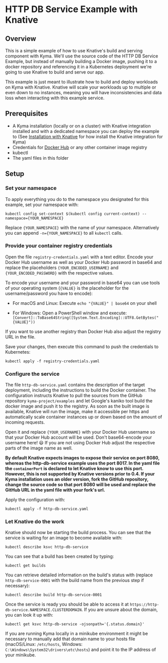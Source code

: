 # HTTP DB Service Example with Knative

## Overview

This is a simple example of how to use Knative's build and serving component with Kyma.
We'll use the source code of the HTTP DB Service Example, but instead of manually building a Docker image, pushing it to a docker repository and referencing it in a Kubernetes deployment we're going to use Knative to build and serve our app.

This example is just meant to illustrate how to build and deploy workloads on Kyma with Knative. Knative will scale your workloads up to multiple or even down to no instances, meaning you will have inconsistencies and data loss when interacting with this example service.

## Prerequisites

- A Kyma installation (locally or on a cluster) with Knative integration installed and with a dedicated namespace you can deploy the example to (See [Installation with Knative](https://kyma-project.io/docs/root/kyma/#installation-installation-with-knative) for how install the Knative integration for Kyma)
- Credentials for [Docker Hub](https://hub.docker.com/) or any other container image registry
- kubectl
- The yaml files in this folder

## Setup

### Set your namespace

To apply everything you do to the namespace you designated for this example, set your namespace with:

```
kubectl config set-context $(kubectl config current-context) --namespace={YOUR_NAMESPACE}
```

Replace `{YOUR_NAMESPACE}` with the name of your namespace. Alternatively you can append `-n={YOUR_NAMESPACE}` to all `kubectl` calls.

### Provide your container registry credentials

Open the file `registry-credentials.yaml` with a text editor. Encode your Docker Hub username as well as your Docker Hub password in base64 and replace the placeholders `{YOUR_ENCODED_USERNAME}` and `{YOUR_ENCODED_PASSWORD}` with the respective values.

To encode your username and your password in base64 you can use tools of your operating system (`{VALUE}` is the placeholder for the username/password you have to encode):

- For macOS and Linux: Execute `echo "{VALUE}" | base64` on your shell
  
- For Windows: Open a PowerShell window and execute: `[Convert]::ToBase64String([System.Text.Encoding]::UTF8.GetBytes("{VALUE}"))`

If you want to use another registry than Docker Hub also adjust the registry URL in the file.

Save your changes, then execute this command to push the credentials to Kubernetes:

```
kubectl apply -f registry-credentials.yaml
```

### Configure the service

The file `http-db-service.yaml` contains the description of the target deployment, including the instructions to build the Docker container.
The configuration instructs Knative to pull the sources from the GitHub repository `kyma-project/examples` and let Google's kaniko tool build the docker image and push it to the registry.
As soon as the built image is available, Knative will run the image, make it accessible per https and automatically scale container instances up or down based on the amount of incoming requests.

Open it and replace `{YOUR_USERNAME}` with your Docker Hub username so that your Docker Hub account will be used. Don't base64-encode your username here! 😃
If you are not using Docker Hub adjust the respective parts of the image name as well.

**By default Knative expects images to expose their service on port 8080, whereas the http-db-service example uses the port 8017. In the yaml file the `containerPort` is declared to let Knative know to use this port. However, this is not supported by Knative versions prior to 0.4. If your Kyma installation uses an older version, fork the GitHub repository, change the source code so that port 8080 will be used and replace the GitHub URL in the yaml file with your fork's url.**

Apply the configuration with:

```
kubectl apply -f http-db-service.yaml
```

### Let Knative do the work

Knative should now be starting the build process. You can see that the service is waiting for an image to become available with:

```
kubectl describe ksvc http-db-service
```

You can see that a build has been created by typing:

```
kubectl get builds
```

You can retrieve detailed information on the build's status with (replace `http-db-service-0001` with the build name from the previous step if necessary):

```
kubectl describe build http-db-service-0001
```

Once the service is ready you should be able to access it at `https://http-db-service.NAMESPACE.CLUSTERDOMAIN`. If you are unsure about the domain, you can look it up with:

```
kubectl get ksvc http-db-service -ojsonpath='{.status.domain}'
```

If you are running Kyma locally in a minikube environment it might be necessary to manually add that domain name to your hosts file (macOS/Linux: `/etc/hosts`, Windows: `C:\Windows\System32\drivers\etc\hosts`) and point it to the IP address of your minikube.

